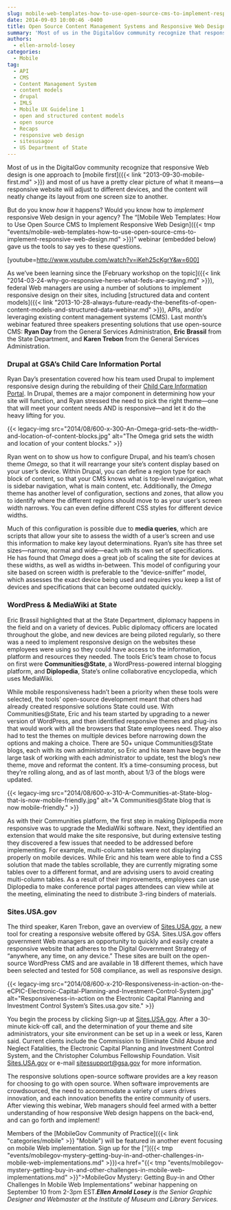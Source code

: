 ```yaml
---
slug: mobile-web-templates-how-to-use-open-source-cms-to-implement-responsive-web-design-webinar-recap.md
date: 2014-09-03 10:00:46 -0400
title: Open Source Content Management Systems and Responsive Web Design Webinar Recap
summary: 'Most of us in the DigitalGov community recognize that responsive Web design is one approach to mobile first and most of us have a pretty clear picture of what it means&mdash;a responsive website will adjust to different devices, and the content will neatly change its layout from one screen size to another. But do you'
authors:
  - ellen-arnold-losey
categories:
  - Mobile
tag:
  - API
  - CMS
  - Content Management System
  - content models
  - drupal
  - IMLS
  - Mobile UX Guideline 1
  - open and structured content models
  - open source
  - Recaps
  - responsive web design
  - sitesusagov
  - US Department of State
---
```


Most of us in the DigitalGov community recognize that responsive Web design is one approach to [mobile first]({{< link "2013-09-30-mobile-first.md" >}}) and most of us have a pretty clear picture of what it means—a responsive website will adjust to different devices, and the content will neatly change its layout from one screen size to another.

But do you know _how_ it happens? Would you know how to _implement_ responsive Web design in your agency? The “[Mobile Web Templates: How to Use Open Source CMS to Implement Responsive Web Design]({{< tmp "events/mobile-web-templates-how-to-use-open-source-cms-to-implement-responsive-web-design.md" >}})” webinar (embedded below) gave us the tools to say yes to these questions.

[youtube=http://www.youtube.com/watch?v=iKeh25cKgrY&w=600]

As we’ve been learning since the [February workshop on the topic]({{< link "2014-03-24-why-go-responsive-heres-what-feds-are-saying.md" >}}), federal Web managers are using a number of solutions to implement responsive design on their sites, including [structured data and content models]({{< link "2013-10-28-always-future-ready-the-benefits-of-open-content-models-and-structured-data-webinar.md" >}}), APIs, and/or leveraging existing content management systems (CMS). Last month’s webinar featured three speakers presenting solutions that use open-source CMS: **Ryan Day** from the General Services Administration, **Eric Brassil** from the State Department, and **Karen Trebon** from the General Services Administration.

### Drupal at GSA’s Child Care Information Portal

Ryan Day’s presentation covered how his team used Drupal to implement responsive design during the rebuilding of their [Child Care Information Portal](http://financeweb.gsa.gov/childcare_portal). In Drupal, themes are a major component in determining how your site will function, and Ryan stressed the need to pick the right theme—one that will meet your content needs AND is responsive—and let it do the heavy lifting for you.

{{< legacy-img src="2014/08/600-x-300-An-Omega-grid-sets-the-width-and-location-of-content-blocks.jpg" alt="The Omega grid sets the width and location of your content blocks." >}}

Ryan went on to show us how to configure Drupal, and his team’s chosen theme _Omega_, so that it will rearrange your site’s content display based on your user’s device. Within Drupal, you can define a region type for each block of content, so that your CMS knows what is top-level navigation, what is sidebar navigation, what is main content, etc. Additionally, the _Omega_ theme has another level of configuration, sections and zones, that allow you to identify where the different regions should move to as your user’s screen width narrows. You can even define different CSS styles for different device widths.

Much of this configuration is possible due to **media queries**, which are scripts that allow your site to assess the width of a user’s screen and use this information to make key layout determinations. Ryan’s site has three set sizes—narrow, normal and wide—each with its own set of specifications. He has found that _Omega_ does a great job of scaling the site for devices at these widths, as well as widths in-between. This model of configuring your site based on screen width is preferable to the “device-sniffer” model, which assesses the exact device being used and requires you keep a list of devices and specifications that can become outdated quickly.

### WordPress & MediaWiki at State

Eric Brassil highlighted that at the State Department, diplomacy happens in the field and on a variety of devices. Public diplomacy officers are located throughout the globe, and new devices are being piloted regularly, so there was a need to implement responsive design on the websites these employees were using so they could have access to the information, platform and resources they needed. The tools Eric’s team chose to focus on first were **Communities@State**, a WordPress-powered internal blogging platform, and **Diplopedia**, State’s online collaborative encyclopedia, which uses MediaWiki.

While mobile responsiveness hadn’t been a priority when these tools were selected, the tools’ open-source development meant that others had already created responsive solutions State could use. With Communities@State, Eric and his team started by upgrading to a newer version of WordPress, and then identified responsive themes and plug-ins that would work with all the browsers that State employees need. They also had to test the themes on multiple devices before narrowing down the options and making a choice. There are 50+ unique Communities@State blogs, each with its own administrator, so Eric and his team have begun the large task of working with each administrator to update, test the blog’s new theme, move and reformat the content. It’s a time-consuming process, but they’re rolling along, and as of last month, about 1/3 of the blogs were updated.

{{< legacy-img src="2014/08/600-x-310-A-Communities-at-State-blog-that-is-now-mobile-friendly.jpg" alt="A Communities@State blog that is now mobile-friendly." >}}

As with their Communities platform, the first step in making Diplopedia more responsive was to upgrade the MediaWiki software. Next, they identified an extension that would make the site responsive, but during extensive testing they discovered a few issues that needed to be addressed before implementing. For example, multi-column tables were not displaying properly on mobile devices. While Eric and his team were able to find a CSS solution that made the tables scrollable, they are currently migrating some tables over to a different format, and are advising users to avoid creating multi-column tables. As a result of their improvements, employees can use Diplopedia to make conference portal pages attendees can view while at the meeting, eliminating the need to distribute 3-ring binders of materials.

### Sites.USA.gov

The third speaker, Karen Trebon, gave an overview of [Sites.USA.gov](https://sites.usa.gov/), a new tool for creating a responsive website offered by GSA. Sites.USA.gov offers government Web managers an opportunity to quickly and easily create a responsive website that adheres to the Digital Government Strategy of “anywhere, any time, on any device.” These sites are built on the open-source WordPress CMS and are available in 18 different themes, which have been selected and tested for 508 compliance, as well as responsive design.

{{< legacy-img src="2014/08/600-x-210-Responsiveness-in-action-on-the-eCPIC-Electronic-Capital-Planning-and-Investment-Control-System.jpg" alt="Responsiveness-in-action on the Electronic Capital Planning and Investment Control System’s Sites.usa.gov site." >}}

You begin the process by clicking Sign-up at [Sites.USA.gov](https://sites.usa.gov/). After a 30-minute kick-off call, and the determination of your theme and site administrators, your site environment can be set up in a week or less, Karen said. Current clients include the Commission to Eliminate Child Abuse and Neglect Fatalities, the Electronic Capital Planning and Investment Control System, and the Christopher Columbus Fellowship Foundation. Visit [Sites.USA.gov](https://sites.usa.gov/) or e-mail <sitessupport@gsa.gov> for more information.

The responsive solutions open-source software provides are a key reason for choosing to go with open source. When software improvements are crowdsourced, the need to accommodate a variety of users drives innovation, and each innovation benefits the entire community of users. After viewing this webinar, Web managers should feel armed with a better understanding of how responsive Web design happens on the back-end, and can go forth and implement!

Members of the [MobileGov Community of Practice]({{< link "categories/mobile" >}} "Mobile") will be featured in another event focusing on mobile Web implementation. Sign up for the [&#8220;]({{< tmp "events/mobilegov-mystery-getting-buy-in-and-other-challenges-in-mobile-web-implementations.md" >}})<span style="color: #222222"><a href="{{< tmp "events/mobilegov-mystery-getting-buy-in-and-other-challenges-in-mobile-web-implementations.md" >}}">MobileGov Mystery: Getting Buy-in and Other Challenges In Mobile Web Implementations&#8221;</a> webinar happening on September 10 from 2-3pm EST.</span>_**Ellen Arnold Losey** is the Senior Graphic Designer and Webmaster at the Institute of Museum and Library Services._

 